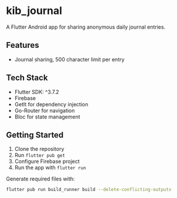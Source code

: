 # kib_journal

A Flutter Android app for sharing anonymous daily journal entries.

## Features

- Journal sharing, 500 character limit per entry

## Tech Stack

- Flutter SDK: ^3.7.2
- Firebase
- GetIt for dependency injection
- Go-Router for navigation
- Bloc for state management

## Getting Started

1. Clone the repository
2. Run `flutter pub get`
3. Configure Firebase project
4. Run the app with `flutter run`

Generate required files with:
```bash
flutter pub run build_runner build --delete-conflicting-outputs
```
